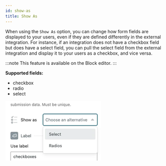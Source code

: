 ```yaml
---
id: show-as
title: Show As
---
```


When using the `Show As` option, you can change how form fields are displayed to your users, even if they are defined differently in the external integration. For instance, if an integration does not have a checkbox field but does have a select field, you can pull the select field from the external integration and display it to your users as a checkbox, and vice versa.


:::note
This feature is available on the Block editor.
:::

**Supported fields:**
* checkbox
* radio
* select

![Show as screen](/img/forms/show-as.webp)
